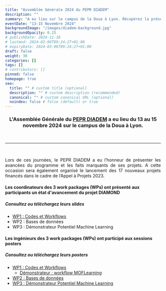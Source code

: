```yaml
---
title: "Assemblée Générale 2024 du PEPR DIADEM"
description: ""
summary: "A eu lieu sur le campus de la Doua à Lyon. Récupérez la présentation et les posters des différents work packages du projet DIAMOND !"
eventDate: "13-15 Novembre 2024"
backgroundImage: "/images/diadem-background.jpg"
backgroundOpacity: 0.25
# publishDate: 2024-11-18
# lastmod: 2024-02-06T09:24:27+01:00
# expiryDate: 2024-03-06T09:24:27+01:00
draft: false
weight: 30
categories: []
tags: []
# contributors: []
pinned: false
homepage: true
seo:
  title: "" # custom title (optional)
  description: "" # custom description (recommended)
  canonical: "" # custom canonical URL (optional)
  noindex: false # false (default) or true
---
```


<h3 align="center">

L'Assemblée Générale du <a href="https://pepr-diadem.fr" target="_blank">PEPR DIADEM</a> a eu lieu du 13 au 15 novembre 2024 sur le campus de la Doua à Lyon.

</h3>

<br/>

<hr>

<br/>

<div align="justify">

Lors de ces journées, le PEPR DIADEM a eu l’honneur de présenter les avancées du programme et les faits marquants de ses projets. A cette occasion sera également organisé le lancement des 17 nouveaux projets financés dans le cadre de l’Appel à Projets 2023.

</div>

<h4>Les coordinateurs des 3 work packages (WPs) ont présenté aux participants un état d'avancement du projet DIAMOND</h4>

<h5>Consultez ou téléchargez leurs slides</h5>

- <a href="/downloads/posters-slides-ag2024-diadem/Presentation-DIAMOND-WP1-14-11-AG-2024.pdf">WP1 : Codes et Workflows</a>
- WP2 : Bases de données
- WP3 : Démonstrateur Potentiel Machine Learning

<h4>Les ingénieurs des 3 work packages (WPs) ont participé aux sessions posters</h4>

<h5>Consultez ou téléchargez leurs posters</h5>

- <a href="/downloads/posters-slides-ag2024-diadem/Poster-WP1-AG2024.pdf">WP1 : Codes et Workflows</a>
  - <a href="/downloads/posters-slides-ag2024-diadem/Poster-MOFLearning-AG2024.pdf">Démonstrateur : workflow MOFLearning</a>
- <a href="/downloads/posters-slides-ag2024-diadem/Poster-WP2-AG2024.pdf">WP2 : Bases de données</a>
- <a href="/downloads/posters-slides-ag2024-diadem/Poster-WP3-AG2024.pdf">WP3 : Démonstrateur Potentiel Machine Learning</a>

<br/>

<br/>
